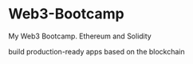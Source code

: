 # Web3-Bootcamp
My Web3 Bootcamp. Ethereum and Solidity

build production-ready apps based on the blockchain
